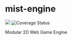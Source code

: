 # mist-engine
![](https://github.com/eadventurous/mist-engine/workflows/Node%20CI/badge.svg)
![Coverage Status](https://coveralls.io/repos/github/eadventurous/mist-engine/badge.svg)

Modular 2D Web Game Engine 
